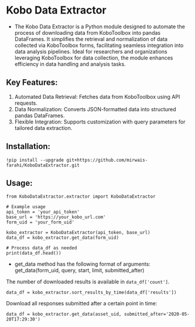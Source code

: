 # Kobo Data Extractor
- The Kobo Data Extractor is a Python module designed to automate the process of downloading data from KoboToolbox into pandas DataFrames. It simplifies the retrieval and normalization of data collected via KoboToolbox forms, facilitating seamless integration into data analysis pipelines. Ideal for researchers and organizations leveraging KoboToolbox for data collection, the module enhances efficiency in data handling and analysis tasks.

## Key Features:
1. Automated Data Retrieval: Fetches data from KoboToolbox using API requests.
2. Data Normalization: Converts JSON-formatted data into structured pandas DataFrames.
3. Flexible Integration: Supports customization with query parameters for tailored data extraction.

## Installation:
```
!pip install --upgrade git+https://github.com/mirwais-farahi/KoboDataExtractor.git

```
## Usage:
```
from KoboDataExtractor.extractor import KoboDataExtractor

# Example usage
api_token = 'your_api_token'
base_url = 'https://your_kobo_url.com'
form_uid = 'your_form_uid'

kobo_extractor = KoboDataExtractor(api_token, base_url)
data_df = kobo_extractor.get_data(form_uid)

# Process data_df as needed
print(data_df.head())
```

- get_data method has the following format of arguments: get_data(form_uid, query, start, limit, submitted_after)

The number of downloaded results is available in ``data_df['count']``.
```
data_df = kobo_extractor.sort_results_by_time(data_df['results'])
```

Download all responses submitted after a certain point in time:

```
data_df = kobo_extractor.get_data(asset_uid, submitted_after='2020-05-20T17:29:30')
```